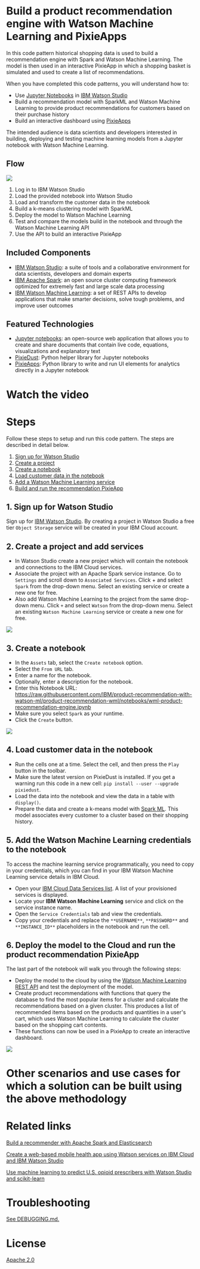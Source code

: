# Build a product recommendation engine with Watson Machine Learning and PixieApps

In this code pattern historical shopping data is used to build a recommendation engine with Spark and Watson Machine Learning. The model is then used in an interactive PixieApp in which a shopping basket is simulated and used to create a list of recommendations. 

When you have completed this code patterns, you will understand how to:

* Use [Jupyter Notebooks](http://jupyter.org/) in [IBM Watson Studio](https://dataplatform.ibm.com/)
* Build a recommendation model with SparkML and Watson Machine Learning to provide product recommendations for customers based on their purchase history
* Build an interactive dashboard using [PixieApps](https://ibm-watson-data-lab.github.io/pixiedust/pixieapps.html)

The intended audience is data scientists and developers interested in building, deploying and testing machine learning models from a Jupyter notebook with Watson Machine Learning.

## Flow

![](doc/source/images/pattern-architecture-diagram.png)

1. Log in to IBM Watson Studio
1. Load the provided notebook into Watson Studio
1. Load and transform the customer data in the notebook
1. Build a k-means clustering model with SparkML 
1. Deploy the model to Watson Machine Learning 
1. Test and compare the models build in the notebook and through the Watson Machine Learning API
1. Use the API to build an interactive PixieApp 

## Included Components

* [IBM Watson Studio](https://console.bluemix.net/catalog/services/watson-studio): a suite of tools and a collaborative environment for data scientists, developers and domain experts
* [IBM Apache Spark](https://console.ng.bluemix.net/catalog/services/apache-spark): an open source cluster computing framework optimized for extremely fast and large scale data processing
* [IBM Watson Machine Learning](https://console.bluemix.net/catalog/services/machine-learning): a set of REST APIs to develop applications that make smarter decisions, solve tough problems, and improve user outcomes

## Featured Technologies

* [Jupyter notebooks](http://jupyter.org/): an open-source web application that allows you to create and share documents that contain live code, equations, visualizations and explanatory text
* [PixieDust](https://github.com/ibm-cds-labs/pixiedust): Python helper library for Jupyter notebooks
* [PixieApps](https://ibm-cds-labs.github.io/pixiedust/pixieapps.html): Python library to write and run UI elements for analytics directly in a Jupyter notebook

# Watch the video


# Steps

Follow these steps to setup and run this code pattern. The steps are described in detail below.

1. [Sign up for Watson Studio](#1-sign-up-for-watson-studio)
1. [Create a project](#2-create-a-project)
1. [Create a notebook](#3-create-the-notebook)
1. [Load customer data in the notebook](#4-load-customer-data)
1. [Add a Watson Machine Learning service](#5-add-watson-machine-learning)
1. [Build and run the recommendation PixieApp](#6-build-the-pixieapp)

## 1. Sign up for Watson Studio

Sign up for [IBM Watson Studio](https://dataplatform.ibm.com). By creating a project in Watson Studio a free tier ``Object Storage`` service will be created in your IBM Cloud account.

## 2. Create a project and add services

* In Watson Studio create a new project which will contain the notebook and connections to the IBM Cloud services.
* Associate the project with an Apache Spark service instance. Go to `Settings` and scroll down to `Associated Services`. Click + and select `Spark` from the drop-down menu. Select an existing service or create a new one for free. 
* Also add Watson Machine Learning to the project from the same drop-down menu. Click `+` and select `Watson` from the drop-down menu. Select an existing `Watson Machine Learning` service or create a new one for free. 
 
 ![](doc/source/images/add_spark.png)

## 3. Create a notebook

* In the `Assets` tab, select the `Create notebook` option.
* Select the `From URL` tab.
* Enter a name for the notebook.
* Optionally, enter a description for the notebook.
* Enter this Notebook URL: https://raw.githubusercontent.com/IBM/product-recommendation-with-watson-ml/product-recommendation-wml/notebooks/wml-product-recommendation-engine.ipynb
* Make sure you select `Spark` as your runtime. 
* Click the `Create` button.

![](doc/source/images/new_notebook.png)

## 4. Load customer data in the notebook

* Run the cells one at a time. Select the cell, and then press the `Play` button in the toolbar.
* Make sure the latest version on PixieDust is installed. If you get a warning run this code in a new cell: `pip install --user --upgrade pixiedust`.
* Load the data into the notebook and view the data in a table with `display()`.
* Prepare the data and create a k-means model with [Spark ML](http://spark.apache.org/docs/2.0.0/api/python/pyspark.ml.html). This model associates every customer to a cluster based on their shopping history.
    
## 5. Add the Watson Machine Learning credentials to the notebook

To access the machine learning service programmatically, you need to copy in your credentials, which you can find in your IBM Watson Machine Learning service details in IBM Cloud.

* Open your [IBM Cloud Data Services list](https://apsportal.ibm.com/settings/services?context=analytics). A list of your provisioned services is displayed.
* Locate your **IBM Watson Machine Learning** service and click on the service instance name.
* Open the `Service Credentials` tab and view the credentials.
* Copy your credentials and replace the `**USERNAME**`, `**PASSWORD**` and `**INSTANCE_ID**` placeholders in the notebook and run the cell.

## 6. Deploy the model to the Cloud and run the product recommendation PixieApp

The last part of the notebook will walk you through the following steps:

* Deploy the model to the cloud by using the [Watson Machine Learning REST API](http://watson-ml-api.mybluemix.net/) and test the deployment of the model.
* Create product recommendations with functions that query the database to find the most popular items for a cluster and calculate the recommendations based on a given cluster. This produces a list of recommended items based on the products and quantities in a user's cart, which uses Watson Machine Learning to calculate the cluster based on the shopping cart contents.
* These functions can now be used in a PixieApp to create an interactive dashboard.

![](doc/source/images/product_recommendation_app.png)

# Other scenarios and use cases for which a solution can be built using the above methodology


# Related links

[Build a recommender with Apache Spark and Elasticsearch](https://developer.ibm.com/code/patterns/build-a-recommender-with-apache-spark-and-elasticsearch/)

[Create a web-based mobile health app using Watson services on IBM Cloud and IBM Watson Studio](https://developer.ibm.com/code/patterns/develop-web-based-mobile-health-app-uses-machine-learning/)

[Use machine learning to predict U.S. opioid prescribers with Watson Studio and scikit-learn](https://developer.ibm.com/code/patterns/analyze-open-medical-data-sets-to-gain-insights/)

# Troubleshooting

[See DEBUGGING.md.](DEBUGGING.md)

# License

[Apache 2.0](LICENSE)
